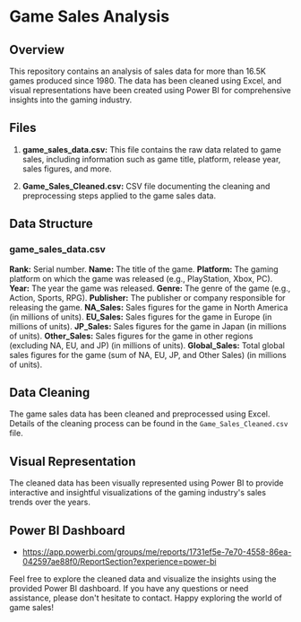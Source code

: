 # Game Sales Analysis

## Overview

This repository contains an analysis of sales data for more than 16.5K games produced since 1980. The data has been cleaned using Excel, and visual representations have been created using Power BI for comprehensive insights into the gaming industry.

## Files

1. **game_sales_data.csv:**  This file contains the raw data related to game sales, including information such as game title, platform, release year, sales figures, and more.

2. **Game_Sales_Cleaned.csv:**  CSV file documenting the cleaning and preprocessing steps applied to the game sales data.

## Data Structure

### game_sales_data.csv

**Rank:** Serial number.
**Name:** The title of the game.
**Platform:** The gaming platform on which the game was released (e.g., PlayStation, Xbox, PC).
**Year:** The year the game was released.
**Genre:** The genre of the game (e.g., Action, Sports, RPG).
**Publisher:** The publisher or company responsible for releasing the game.
**NA_Sales:** Sales figures for the game in North America (in millions of units).
**EU_Sales:** Sales figures for the game in Europe (in millions of units).
**JP_Sales:** Sales figures for the game in Japan (in millions of units).
**Other_Sales:** Sales figures for the game in other regions (excluding NA, EU, and JP) (in millions of units).
**Global_Sales:** Total global sales figures for the game (sum of NA, EU, JP, and Other Sales) (in millions of units).


## Data Cleaning

The game sales data has been cleaned and preprocessed using Excel. Details of the cleaning process can be found in the `Game_Sales_Cleaned.csv` file.

## Visual Representation

The cleaned data has been visually represented using Power BI to provide interactive and insightful visualizations of the gaming industry's sales trends over the years.

## Power BI Dashboard

- https://app.powerbi.com/groups/me/reports/1731ef5e-7e70-4558-86ea-042597ae88f0/ReportSection?experience=power-bi

Feel free to explore the cleaned data and visualize the insights using the provided Power BI dashboard. If you have any questions or need assistance, please don't hesitate to contact. Happy exploring the world of game sales!
